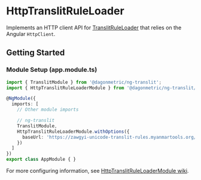 # HttpTranslitRuleLoader

Implements an HTTP client API for [TranslitRuleLoader](https://github.com/DagonMetric/ng-translit/blob/master/modules/ng-translit/src/translit-rule-loader.ts) that relies on the Angular `HttpClient`.

## Getting Started

### Module Setup (app.module.ts)

```typescript
import { TranslitModule } from '@dagonmetric/ng-translit';
import { HttpTranslitRuleLoaderModule } from '@dagonmetric/ng-translit/http-loader';

@NgModule({
  imports: [
    // Other module imports

    // ng-translit
    TranslitModule,
    HttpTranslitRuleLoaderModule.withOptions({
      baseUrl: 'https://zawgyi-unicode-translit-rules.myanmartools.org/rules/'
    })
  ]
})
export class AppModule { }
```

For more configuring information, see [HttpTranslitRuleLoaderModule wiki](https://github.com/DagonMetric/ng-translit/wiki/HttpTranslitRuleLoaderModule).
